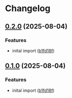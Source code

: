 # Changelog

## [0.2.0](https://github.com/blacha/kart-test/compare/v0.1.0...v0.2.0) (2025-08-04)


### Features

* inital import ([b1fd18f](https://github.com/blacha/kart-test/commit/b1fd18fe3681457dbada5419aebeadcc437d280f))

## [0.1.0](https://github.com/blacha/kart-test/compare/v0.0.1...v0.1.0) (2025-08-04)


### Features

* inital import ([b1fd18f](https://github.com/blacha/kart-test/commit/b1fd18fe3681457dbada5419aebeadcc437d280f))
